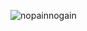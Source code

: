 ![nopainnogain](https://user-images.githubusercontent.com/103028187/211250807-14f6a9c4-4c4b-46ad-b4bf-4c0448cc430c.png)
